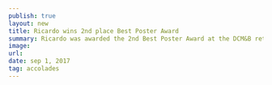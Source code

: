 ```yaml
---
publish: true
layout: new
title: Ricardo wins 2nd place Best Poster Award
summary: Ricardo was awarded the 2nd Best Poster Award at the DCM&B retreat!
image: 
url:
date: sep 1, 2017
tag: accolades
---
```

